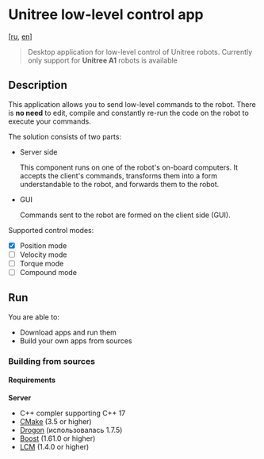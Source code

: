 # Unitree low-level control app
[[ru](./README_ru.md), [en](./README.md)]

> Desktop application for low-level control of Unitree robots. Currently only support for **Unitree A1** robots is available

## Description

This application allows you to send low-level commands to the robot. There is **no need** to edit, compile and constantly re-run the code on the robot to execute your commands.

The solution consists of two parts:

*   Server side

    This component runs on one of the robot's on-board computers. It accepts the client's commands, transforms them into a form understandable to the robot, and forwards them to the robot.

*   GUI

    Commands sent to the robot are formed on the client side (GUI).

Supported control modes:

- [x] Position mode
- [ ] Velocity mode
- [ ] Torque mode 
- [ ] Compound mode

## Run

You are able to:
* Download apps and run them
* Build your own apps from sources

### Building from sources

#### Requirements

**Server**

*   С++ compler supporting С++ 17
*   [CMake](https://cmake.org/install) (3.5 or higher)
*   [Drogon](https://drogon.docsforge.com/master/installation) (использовалась 1.7.5)
*   [Boost](https://www.boost.org/doc/libs/1_79_0/more/getting_started/unix-variants.html) (1.61.0 or higher)
*   [LCM](https://lcm-proj.github.io/build_instructions.html) (1.4.0 or higher)

